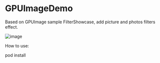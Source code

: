 # GPUImageDemo
Based on GPUImage sample FilterShowcase, add picture and photos filters effect.

 ![image](https://github.com/OjisanC/GPUImageDemo/blob/master/preview.jpg)

How to use:

pod install
